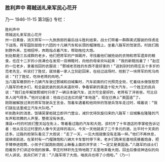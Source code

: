 ### 胜利声中  蒋贼送礼来军民心花开
乃一
1946-11-15
第3版()
专栏：

    胜利声中
    蒋贼送礼来军民心花开
    卅一日黄昏，消灭蒋军一一九旅旅部的最后战斗胜利结束，战士们带着一群群美式服装的俘虏走下战场，蒋军国防部炮十六团的十几辆汽车和长颈的榴弹炮上，坐着八路军的驾驶员。村民们跑到野外来，互相招呼，奔跑指点着汽车，帮助拖拉大炮。
    到处都是三五成群的老乡，他们把蒋军的尸体踢开，寻找着他们被抢劫的衣物和蒋军遗弃的粮食，任庄十二岁的小孩满仓在发现一双棉鞋时，向他的母亲欢叫起来：“我的新鞋找着了！”赵庄的一位老乡，拿着找回的衣服说：“鄄城老百姓的东西不是好拿的！”逃到别村的荷庄五十多岁的范老先生，听说打了胜仗，就领着一家人立刻赶回来，在经过战场时，他割了一块蒋军的死马肉说：“打了胜仗，吃块老蒋的肉吧。”
    当八路军缴获的十几辆汽车驶过鄄城和旧城集时，汽车前面的灯光照亮全街，忙着烧水做饭慰劳八路军的老乡们，和全副武装的民兵夹道欢呼，争看崭新的美造十轮大汽车，一个姓王的民兵说：“我们去年解放鄄城时只得了一辆日本破汽车，这次可全是好的，老蒋有了洋爸爸，可比日本人阔气得多。”他对记者说：他自己过去扛的是“本地造”，现在已换上“美国造”了。
    刚刚被解放过来的蒋军驾驶兵王言会，驾着车遇着和他同伴的驾驶兵驾车走过时，喊着说：“我们就在这里成立汽车大队吧。”
    听到胜利的消息，饭铺吴掌柜就立即开门营业，减价优待凯旋归来的八路军！旧城集在隆隆的汽车声和欢腾的人声里，整夜没有休息。
    濮县××村的村民们整天站在街上，等着看过路的汽车和大炮，该村开了十年酒店的李掌柜告诉记者：他从没见过村里的人像今天这样的高兴，今天一天他就卖了二千多元的酒，比平时十天卖的还多。过路的担架队看见了大炮说：“走了一天，一见大炮就像没有走路一样。”他们不再休息，就继续前进。在某村有一门榴弹炮和八辆大卡车暂时停下来，老乡们跑来狂喜地抚摸着炮身，把手臂伸进炮筒，小孩子们就跑到炮轮上瞅看上面的洋字说：“一定又是美国造。”八路军的战士们抱着孩子们讲述夺炮的故事。李庄村林轩先生特地跑了五里地来看大炮，回去后像说神话似的向村人讲说，民兵们听了说：“八路军得了大炮，咱民兵也得了小炮啦。”（乃一）
